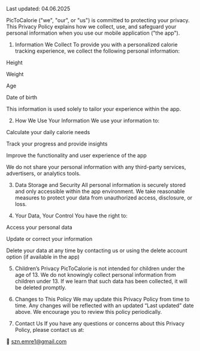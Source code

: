 Last updated: 04.06.2025

PicToCalorie ("we", "our", or "us") is committed to protecting your privacy. This Privacy Policy explains how we collect, use, and safeguard your personal information when you use our mobile application ("the app").

1. Information We Collect
To provide you with a personalized calorie tracking experience, we collect the following personal information:

Height

Weight

Age

Date of birth

This information is used solely to tailor your experience within the app.

2. How We Use Your Information
We use your information to:

Calculate your daily calorie needs

Track your progress and provide insights

Improve the functionality and user experience of the app

We do not share your personal information with any third-party services, advertisers, or analytics tools.

3. Data Storage and Security
All personal information is securely stored and only accessible within the app environment. We take reasonable measures to protect your data from unauthorized access, disclosure, or loss.

4. Your Data, Your Control
You have the right to:

Access your personal data

Update or correct your information

Delete your data at any time by contacting us or using the delete account option (if available in the app)

5. Children’s Privacy
PicToCalorie is not intended for children under the age of 13. We do not knowingly collect personal information from children under 13. If we learn that such data has been collected, it will be deleted promptly.

6. Changes to This Policy
We may update this Privacy Policy from time to time. Any changes will be reflected with an updated “Last updated” date above. We encourage you to review this policy periodically.

7. Contact Us
If you have any questions or concerns about this Privacy Policy, please contact us at:

📧 szn.emre1@gmail.com
